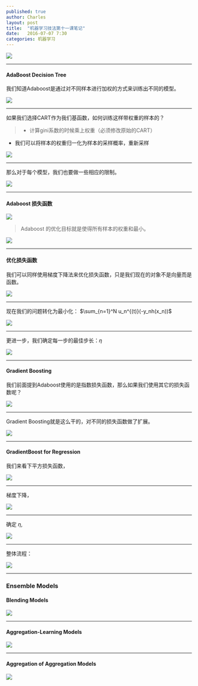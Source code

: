 ```yaml
---
published: true
author: Charles
layout: post
title:  "机器学习技法第十一课笔记"
date:   2016-07-07 7:30
categories: 机器学习 
---
```


![][1]

----------

#### AdaBoost Decision Tree

我们知道Adaboost是通过对不同样本进行加权的方式来训练出不同的模型。

![][2]

----------

如果我们选择CART作为我们基函数，如何训练这样带权重的样本的？

> - 计算gini系数的时候乘上权重（必须修改原始的CART）
- 我们可以将样本的权重归一化为样本的采样概率，重新采样

![][3]

----------

那么对于每个模型，我们也要做一些相应的限制。

![][4]


----------

#### Adaboost 损失函数

![][5]

> Adaboost 的优化目标就是使得所有样本的权重和最小。

![][6]


----------

#### 优化损失函数

我们可以同样使用梯度下降法来优化损失函数，只是我们现在的对象不是向量而是函数。

![][7]


----------


现在我们的问题转化为最小化： $\sum_{n=1}^N u_n^{(t)}(-y_nh(x_n))$

![][8]


----------


更进一步，我们确定每一步的最佳步长：$\eta$

![][9]


----------

#### Gradient Boosting

我们前面提到Adaboost使用的是指数损失函数，那么如果我们使用其它的损失函数呢？

![][10]


----------

Gradient Boosting就是这么干的，对不同的损失函数做了扩展。

![][11]


----------

#### GradientBoost for Regression

我们来看下平方损失函数，

![][12]


----------

梯度下降，

![][13]


----------

确定 $\eta$,

![][14]


----------

整体流程：

![][15]


----------

### Ensemble Models

#### Blending Models

![][16]


----------

#### Aggregation-Learning Models

![][17]


----------

#### Aggregation of Aggregation Models

![][18]


[1]:http://7xjbdi.com1.z0.glb.clouddn.com/2016-09-24_134156.png
[2]:http://7xjbdi.com1.z0.glb.clouddn.com/2016-09-24_144412.png
[3]:http://7xjbdi.com1.z0.glb.clouddn.com/2016-09-24_150605.png
[4]:http://7xjbdi.com1.z0.glb.clouddn.com/2016-09-24_150912.png
[5]:http://7xjbdi.com1.z0.glb.clouddn.com/2016-09-25_025531.png
[6]:http://7xjbdi.com1.z0.glb.clouddn.com/2016-09-25_040255.png
[7]:http://7xjbdi.com1.z0.glb.clouddn.com/compressed-vojk.png
[8]:http://7xjbdi.com1.z0.glb.clouddn.com/2016-09-26_015855.png
[9]:http://7xjbdi.com1.z0.glb.clouddn.com/2016-09-26_021005.png
[10]:http://7xjbdi.com1.z0.glb.clouddn.com/2016-09-26_021842.png
[11]:http://7xjbdi.com1.z0.glb.clouddn.com/2016-09-26_022112.png
[12]:http://7xjbdi.com1.z0.glb.clouddn.com/2016-09-26_024722.png
[13]:http://7xjbdi.com1.z0.glb.clouddn.com/2016-09-26_025620.png
[14]:http://7xjbdi.com1.z0.glb.clouddn.com/2016-09-26_031317.png
[15]:http://7xjbdi.com1.z0.glb.clouddn.com/2016-09-26_072147.png
[16]:http://7xjbdi.com1.z0.glb.clouddn.com/2016-09-26_072721.png
[17]:http://7xjbdi.com1.z0.glb.clouddn.com/2016-09-26_073016.png
[18]:http://7xjbdi.com1.z0.glb.clouddn.com/2016-09-26_073401.png